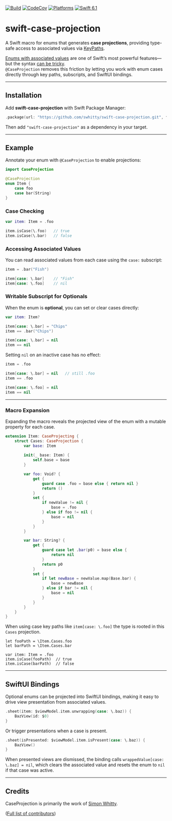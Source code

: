 [![Build](https://github.com/swhitty/swift-case-projection/actions/workflows/build.yml/badge.svg)](https://github.com/swhitty/swift-case-projection/actions/workflows/build.yml)
[![CodeCov](https://codecov.io/gh/swhitty/swift-case-projection/graphs/badge.svg)](https://codecov.io/gh/swhitty/swift-case-projection)
[![Platforms](https://img.shields.io/endpoint?url=https%3A%2F%2Fswiftpackageindex.com%2Fapi%2Fpackages%2Fswhitty%2Fswift-case-projection%2Fbadge%3Ftype%3Dplatforms)](https://swiftpackageindex.com/swhitty/swift-case-projection) [![Swift 6.1](https://img.shields.io/endpoint?url=https%3A%2F%2Fswiftpackageindex.com%2Fapi%2Fpackages%2Fswhitty%2Fswift-case-projection%2Fbadge%3Ftype%3Dswift-versions)](https://swiftpackageindex.com/swhitty/swift-case-projection)

# swift-case-projection

A Swift macro for enums that generates **case projections**, providing type-safe access to associated values via [KeyPaths](https://docs.swift.org/swift-book/documentation/the-swift-programming-language/expressions/#Key-Path-Expression).

[Enums with associated values](https://docs.swift.org/swift-book/documentation/the-swift-programming-language/enumerations/#Associated-Values) are one of Swift’s most powerful features—but the syntax [can be tricky](https://goshdarnifcaseletsyntax.com).  
`@CaseProjection` removes this friction by letting you work with enum cases directly through key paths, subscripts, and SwiftUI bindings.

---

## Installation

Add **swift-case-projection** with Swift Package Manager:

```swift
.package(url: "https://github.com/swhitty/swift-case-projection.git", from: "0.1.0")
```

Then add `"swift-case-projection"` as a dependency in your target.

---

## Example

Annotate your enum with `@CaseProjection` to enable projections:

```swift
import CaseProjection

@CaseProjection
enum Item {
    case foo
    case bar(String)
}
```

### Case Checking

```swift
var item: Item = .foo

item.isCase(\.foo)   // true
item.isCase(\.bar)   // false
```

### Accessing Associated Values

You can read associated values from each case using the `case:` subscript:

```swift
item = .bar("Fish")

item[case: \.bar]    // "Fish"
item[case: \.foo]    // nil
```

### Writable Subscript for Optionals

When the enum is **optional**, you can set or clear cases directly:

```swift
var item: Item?

item[case: \.bar] = "Chips"
item == .bar("Chips")

item[case: \.bar] = nil
item == nil
```

Setting `nil` on an inactive case has no effect:

```swift
item = .foo

item[case: \.bar] = nil   // still .foo
item == .foo

item[case: \.foo] = nil
item == nil
```

---

### Macro Expansion

Expanding the macro reveals the projected view of the enum with a mutable property for each case.

```swift
extension Item: CaseProjecting {
    struct Cases: CaseProjection {
        var base: Item
        
        init(_ base: Item) {
            self.base = base
        }

        var foo: Void? {
            get {
                guard case .foo = base else { return nil }
                return ()
            }
            set {
                if newValue != nil {
                    base = .foo
                } else if foo != nil {
                    base = nil
                }
            }
        }

        var bar: String? {
            get {
                guard case let .bar(p0) = base else {
                    return nil
                }
                return p0
            }
            set {
                if let newBase = newValue.map(Base.bar) {
                    base = newBase
                } else if bar != nil {
                    base = nil
                }
            }
        }
    }
}
```

When using case key paths like `item[case: \.foo]` the type is rooted in this `Cases` projection.

```
let fooPath = \Item.Cases.foo
let barPath = \Item.Cases.bar

var item: Item = .foo
item.isCase(fooPath)  // true
item.isCase(barPath)  // false
```

---


## SwiftUI Bindings

Optional enums can be projected into SwiftUI bindings, making it easy to drive view presentation from associated values.

```swift
.sheet(item: $viewModel.item.unwrapping(case: \.baz)) {
    BazView(id: $0)
}
```

Or trigger presentations when a case is present.

```swift
.sheet(isPresented: $viewModel.item.isPresent(case: \.baz)) {
    BazView()
}
```

When presented views are dismissed, the binding calls `wrappedValue[case: \.baz] = nil`, which clears the associated value and resets the enum to `nil` if that case was active.

---


## Credits

CaseProjection is primarily the work of [Simon Whitty](https://github.com/swhitty).

([Full list of contributors](https://github.com/swhitty/swift-case-projection/graphs/contributors))
